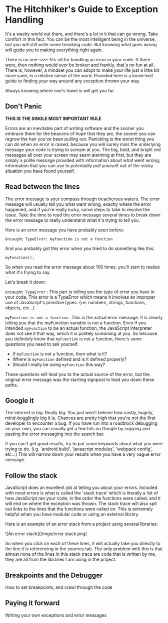 # The Hitchhiker's Guide to Exception Handling

It's a wacky world out there, and there's a lot in it that can go wrong.  Take comfort in this fact.  You can be the most intelligent being in the universe, but you will still write some breaking code.  But knowing what goes wrong will guide you to making everything right again.

There is no one-size-fits-all for handling an error in your code.  If there were, then nothing would ever be broken and frankly, that's no fun at all.  There is, however, a mindset you can adopt to make your life just a little bit more sane, in a relative sense of the word.  Provided here is a loose-knit guide to finding your way around any exception thrown your way.  

Always knowing where one's towel is will get you far.



## Don't Panic

**THIS IS THE SINGLE MOST IMPORTANT RULE**

Errors are an inevitable part of writing software and the sooner you embrace them for the beacons of hope that they are, the sooner you can regrow the hair you've been pulling out.  Panicking is the worst thing you can do when an error is raised, because you will surely miss the underlying message your code is trying to scream at you.  The big, bold, and bright red messages all over your screen may seem alarming at first, but they are simply a polite message provided with information about what went wrong;  information that you can use to potentially pull yourself out of the sticky situation you have found yourself.

## Read between the lines

The error message is your compass through treacherous waters.  The error message will usually tell you what went wrong, exactly where the error happened, and if you're really lucky, some steps to take to resolve the issue.  Take the time to read the error message several times to break down the error message to really understand what it's trying to tell you.  

Here is an error message you have probably seen before:

```
Uncaught TypeError: myFunction is not a function
```

And you probably got this error when you tried to do something like this: 

```
myFunction();
```

So when you read the error message about 100 times, you'll start to realize what it's trying to say.

Let's break it down:

`Uncaught TypeError` : This part is telling you the type of error you have in your code.  This error is a TypeError which means it involves an improper use of JavaScript's primitive types. (i.e. numbers, strings, functions, objects, etc...)

`myFunction is not a function` : This is the actual error message.  It is clearly telling you that the myFunction variable is not a function.  Even if you intended `myFunction` to be an actual function, the JavaScript interpreter does not see it that way, which it is politely screaming at you.  So because you definitely know that `myFunction` is not a function, there's some questions you need to ask yourself.

- If `myFunction` is not a function, then what is it?
- Where is `myFunction` defined and is it defined properly?
- Should I really be using `myFunction` this way?

These questions will lead you to the actual source of the error, but the original error message was the starting signpost to lead you down these paths.  

## Google it

The internet is big.  Really big.  You just won't believe how vastly, hugely, mind-bogglingly big it is.  Chances are pretty high that you're not the first developer to encounter a bug.  If you have run into a roadblock debugging on your own, you can usually get a few hits on Google by copying and pasting the error messaging into the search bar.  

If you can't get good results, try to put some keywords about what you were trying to do. (i.g. 'android build', 'javascript modules', 'webpack config', etc...)  This will narrow down your results when you have a very vague error message.

## Follow the stack

JavaScript does an excellent job at telling you about your errors.  Included with most errors is what is called the 'stack trace' which is literally a list of how JavaScript ran your code, in the order the functions were called, and it will end on where the exception was thrown.  The stack trace will also spit out links to the lines that the functions were called on.  This is extremely helpful when you have modular code or using an external library.

Here is an example of an error stack from a project using several libraries:

![An error stack](/imgs/error stack.png)

So when you click on each of these lines, it will actually take you directly to the line it is referencing in the sources tab.  The only problem with this is that almost none of the lines in this stack trace are code that is written by me, they are all from the libraries I am using in the project.  

## Breakpoints and the Debugger

How to set breakpoints, and crawl through the code

## Paying it forward

Writing your own exceptions and error messages


